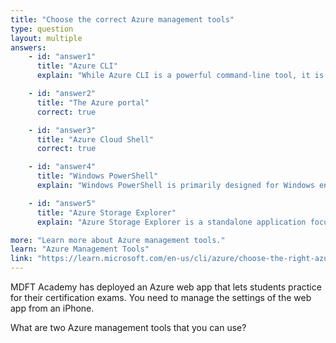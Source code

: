 ```yaml
---
title: "Choose the correct Azure management tools"
type: question
layout: multiple
answers:
    - id: "answer1"
      title: "Azure CLI"
      explain: "While Azure CLI is a powerful command-line tool, it is not optimized for mobile device usage and would be impractical to use on an iPhone."

    - id: "answer2"
      title: "The Azure portal"
      correct: true

    - id: "answer3"
      title: "Azure Cloud Shell"
      correct: true

    - id: "answer4"
      title: "Windows PowerShell"
      explain: "Windows PowerShell is primarily designed for Windows environments and is not suitable for managing Azure resources directly from an iPhone."

    - id: "answer5"
      title: "Azure Storage Explorer"
      explain: "Azure Storage Explorer is a standalone application focused on storage management and is not available as a mobile solution for iPhone."

more: "Learn more about Azure management tools."
learn: "Azure Management Tools"
link: "https://learn.microsoft.com/en-us/cli/azure/choose-the-right-azure-command-line-tool"
---
```


MDFT Academy has deployed an Azure web app that lets students practice for their certification exams. You need to manage the settings of the web app from an iPhone. 

What are two Azure management tools that you can use?
